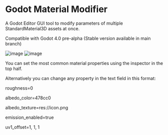 # Godot Material Modifier
A Godot Editor GUI tool to modify parameters of multiple StandardMaterial3D assets at once.

Compatible with Godot 4.0 pre-alpha (Stable version available in main branch)

![image](https://i.imgur.com/ToNYRrh.png)
![image](https://i.imgur.com/X6DY50W.png)

You can set the most common material properties using the inspector in the top half.

Alternatively you can change any property in the text field in this format:

roughness=0

albedo_color=478cc0

albedo_texture=res://icon.png

emission_enabled=true

uv1_offset=1, 1, 1
